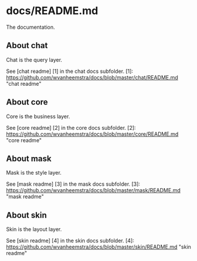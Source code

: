 docs/README.md
==============

The documentation.

About chat
----------
Chat is the query layer.

See [chat readme] [1] in the chat docs subfolder.
[1]: https://github.com/wvanheemstra/docs/blob/master/chat/README.md "chat readme"

About core
----------
Core is the business layer.

See [core readme] [2] in the core docs subfolder.
[2]: https://github.com/wvanheemstra/docs/blob/master/core/README.md "core readme"

About mask
----------
Mask is the style layer. 

See [mask readme] [3] in the mask docs subfolder.
[3]: https://github.com/wvanheemstra/docs/blob/master/mask/README.md "mask readme"

About skin
----------
Skin is the layout layer.

See [skin readme] [4] in the skin docs subfolder.
[4]: https://github.com/wvanheemstra/docs/blob/master/skin/README.md "skin readme"